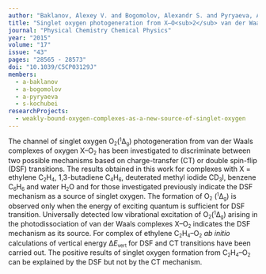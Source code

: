 ```yaml
---
author: "Baklanov, Alexey V. and Bogomolov, Alexandr S. and Pyryaeva, Alexandra P. and Bogdanchikov, Georgii A. and Kochubei, Sergei A. and Farooq, Zahid and Parker, David H."
title: "Singlet oxygen photogeneration from X–O<sub>2</sub> van der Waals complexes: double spin-flip vs. charge-transfer mechanism"
journal: "Physical Chemistry Chemical Physics"
year: "2015"
volume: "17"
issue: "43"
pages: "28565 - 28573"
doi: "10.1039/C5CP03129J"
members: 
  - a-baklanov
  - a-bogomolov
  - a-pyryaeva
  - s-kochubei
researchProjects:
  - weakly-bound-oxygen-complexes-as-a-new-source-of-singlet-oxygen
---
```

The channel of singlet oxygen O<small><sub>2</sub></small>(<small><sup>1</sup></small>Δ<small><sub>g</sub></small>) 
photogeneration from van der Waals complexes of oxygen X–O<small><sub>2</sub></small> has been investigated 
to discriminate between two possible mechanisms based on charge-transfer (CT) or double spin-flip (DSF) transitions. 
The results obtained in this work for complexes with 
X = ethylene C<small><sub>2</sub></small>H<small><sub>4</sub></small>, 
1,3-butadiene C<small><sub>4</sub></small>H<small><sub>6</sub></small>, deuterated methyl iodide 
CD<small><sub>3</sub></small>I, benzene C<small><sub>6</sub></small>H<small><sub>6</sub></small> 
and water H<small><sub>2</sub></small>O and for those investigated previously indicate the DSF 
mechanism as a source of singlet oxygen. The formation of O<small><sub>2</sub></small>
(<small><sup>1</sup></small>Δ<small><sub>g</sub></small>) is observed only when the energy of exciting 
quantum is sufficient for DSF transition. Universally detected low vibrational excitation of 
O<small><sub>2</sub></small>(<small><sup>1</sup></small>Δ<small><sub>g</sub></small>) arising in 
the photodissociation of van der Waals complexes X–O<small><sub>2</sub></small> indicates the DSF 
mechanism as its source. For complex of ethylene 
C<small><sub>2</sub></small>H<small><sub>4</sub></small>–O<small><sub>2</sub></small> <em>ab initio</em> 
calculations of vertical energy Δ<em>E</em><small><sub>vert</sub></small> for DSF and CT transitions 
have been carried out. The positive results of singlet oxygen formation from 
C<small><sub>2</sub></small>H<small><sub>4</sub></small>–O<small><sub>2</sub></small> can be explained 
by the DSF but not by the CT mechanism.
